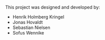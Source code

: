 This project was designed and developed by:
- Henrik Holmberg Kringel
- Jonas Hovaldt
- Sebastian Nielsen
- Sofus Wennike
